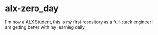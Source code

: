 # alx-zero_day
I'm now a ALX Student, this is my first repository as a full-stack engineer
I am getting better with my learning daily
